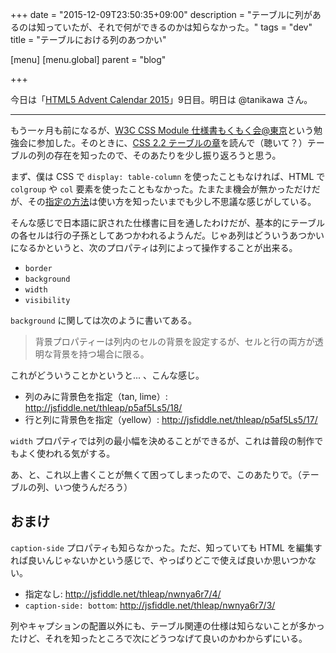 +++
date = "2015-12-09T23:50:35+09:00"
description = "テーブルに列があるのは知っていたが、それで何ができるのかは知らなかった。"
tags = "dev"
title = "テーブルにおける列のあつかい"

[menu]
  [menu.global]
    parent = "blog"

+++

今日は「[HTML5 Advent Calendar 2015](http://qiita.com/advent-calendar/2015/html5)」9日目。明日は @tanikawa さん。

---

もう一ヶ月も前になるが、[W3C CSS Module 仕様書もくもく会@東京](http://tokyo-css-module-specs.connpass.com/)という勉強会に参加した。そのときに、[CSS 2.2 テーブルの章](http://momdo.github.io/css2/tables.html)を読んで（聴いて？）テーブルの列の存在を知ったので、そのあたりを少し振り返ろうと思う。

まず、僕は CSS で `display: table-column` を使ったこともなければ、HTML で `colgroup` や `col` 要素を使ったこともなかった。たまたま機会が無かっただけだが、その[指定の方法](http://www.w3schools.com/tags/tag_col.asp)は使い方を知ったいまでも少し不思議な感じがしている。

そんな感じで日本語に訳された仕様書に目を通したわけだが、基本的にテーブルの各セルは行の子孫としてあつかわれるようんだ。じゃあ列はどういうあつかいになるかというと、次のプロパティは列によって操作することが出来る。

- `border` 
- `background`
- `width`
- `visibility`

`background` に関しては次のように書いてある。

> 背景プロパティーは列内のセルの背景を設定するが、セルと行の両方が透明な背景を持つ場合に限る。

これがどういうことかというと... 、こんな感じ。

- 列のみに背景色を指定（tan, lime）: http://jsfiddle.net/thleap/p5af5Ls5/18/
- 行と列に背景色を指定（yellow）: http://jsfiddle.net/thleap/p5af5Ls5/17/

`width` プロパティでは列の最小幅を決めることができるが、これは普段の制作でもよく使われる気がする。

あ、と、これ以上書くことが無くて困ってしまったので、このあたりで。（テーブルの列、いつ使うんだろう）

## おまけ
`caption-side` プロパティも知らなかった。ただ、知っていても HTML を編集すれば良いんじゃないかという感じで、やっぱりどこで使えば良いか思いつかない。

- 指定なし: http://jsfiddle.net/thleap/nwnya6r7/4/
- `caption-side: bottom`: http://jsfiddle.net/thleap/nwnya6r7/3/

列やキャプションの配置以外にも、テーブル関連の仕様は知らないことが多かったけど、それを知ったところで次にどうつなげて良いのかわからずにいる。
